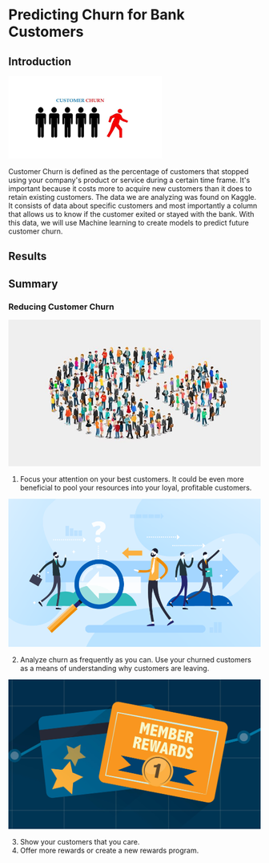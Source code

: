 # Predicting Churn for Bank Customers

## Introduction
![Customer Churn](churn.png)

Customer Churn is defined as the percentage of customers that stopped using your company's product or service during a certain time frame. It's important because it costs more to acquire new customers than it does to retain existing customers. The data we are analyzing was found on Kaggle. It consists of data about specific customers and most importantly a column that allows us to know if the customer exited or stayed with the bank. With this data, we will use Machine learning to create models to predict future customer churn.

## Results

## Summary

### Reducing Customer Churn
![Best Customers](best_customers.jpeg)

1. Focus your attention on your best customers. It could be even more beneficial to pool your resources into your loyal, profitable customers.

![Future Predictions](future.png)

2. Analyze churn as frequently as you can. Use your churned customers as a means of understanding why customers are leaving.

![Customer Rewards](rewards.jpg)

3. Show your customers that you care.
4. Offer more rewards or create a new rewards program.


